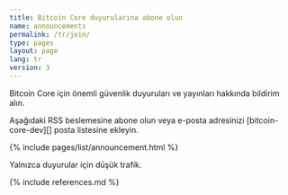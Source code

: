 ```yaml
---
title: Bitcoin Core duyurularına abone olun
name: announcements
permalink: /tr/join/
type: pages
layout: page
lang: tr
version: 3
---
```

Bitcoin Core için önemli güvenlik duyuruları ve yayınları hakkında bildirim alın.

Aşağıdaki RSS beslemesine abone olun veya e-posta adresinizi [bitcoin-core-dev][] posta listesine ekleyin.

{% include pages/list/announcement.html %}
    
Yalnızca duyurular için düşük trafik.

{% include references.md %}